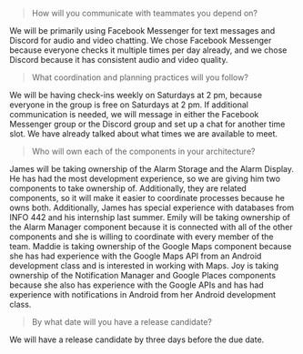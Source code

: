 > How will you communicate with teammates you depend on? 

We will be primarily using Facebook Messenger for text messages and Discord for audio and video chatting. We chose Facebook
Messenger because everyone checks it multiple times per day already, and we chose Discord because it has consistent audio
and video quality. 

> What coordination and planning practices will you follow? 

We will be having check-ins weekly on Saturdays at 2 pm, because everyone in the group is free on Saturdays at 2 pm. If additional
communication is needed, we will message in either the Facebook Messenger group or the Discord group and set up a chat for
another time slot. We have already talked about what times we are available to meet.

> Who will own each of the components in your architecture? 

James will be taking ownership of the Alarm Storage and the Alarm Display. He has had the most development experience, so we are
giving him two components to take ownership of. Additionally, they are related components, so it will make it easier to coordinate
processes because he owns both. Additionally, James has special experience with databases from INFO 442 and his internship 
last summer. 
Emily will be taking ownership of the Alarm Manager component because it is connected with all of the other components and 
she is willing to coordinate with every member of the team. 
Maddie is taking ownership of the Google Maps component because she has had experience with the 
Google Maps API from an Android development class and is interested in working with Maps. Joy is taking ownership of the 
Notification Manager and Google Places components because she also has experience with the Google APIs and has had 
experience with notifications in Android from her Android development class. 

> By what date will you have a release candidate? 

We will have a release candidate by three days before the due date. 


